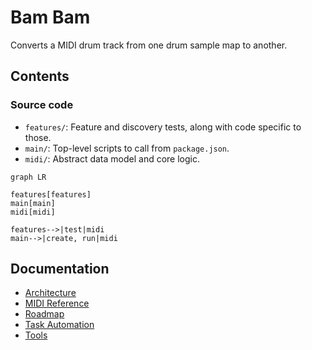 # Bam Bam

Converts a MIDI drum track from one drum sample map to another.

## Contents

### Source code

- `features/`: Feature and discovery tests, along with code specific to those.
- `main/`: Top-level scripts to call from `package.json`.
- `midi/`: Abstract data model and core logic.

```mermaid
graph LR

features[features]
main[main]
midi[midi]

features-->|test|midi
main-->|create, run|midi
```

## Documentation

- [Architecture](./doc/architecture.md)
- [MIDI Reference](./doc/midi.md)
- [Roadmap](./doc/roadmap.md)
- [Task Automation](./doc/task-automation.md)
- [Tools](./doc/tools.md)

